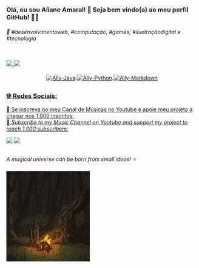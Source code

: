 <h3> Olá, eu sou Aliane Amaral! 🌱 Seja bem vindo(a) ao meu perfil GitHub! 👋🏻 </h3>
<h4></h4> 
 
<h6> 💫 #desenvolvimentoweb, #computação, #games, #ilustraçãodigital e #tecnologia </h6><br>
 
<div>
  <a href="[https://github.com/AlianeAmaral](https://github.com/AlianeAmaral)"> 
  <img height="170em" src="https://github-readme-stats.vercel.app/api?username=AlianeAmaral&show_icons=true&theme=tokyonight&include_all_commits=true&count_private=true"/>
  <img height="100em" src="https://github-readme-stats.vercel.app/api/top-langs/?username=AlianeAmaral&layout=compact&langs_count=16&theme=tokyonight"/>
</div>

<br>
  
<div align="center" style="display: inline_block">
  <img align="center" alt="Ally-Java" height="40" width="50" src="https://cdn.jsdelivr.net/gh/devicons/devicon/icons/java/java-original.svg" />
  <img align="center" alt="Ally-Python" height="40" width="50" src="https://cdn.jsdelivr.net/gh/devicons/devicon/icons/python/python-original-wordmark.svg" /> 
  <img align="center" alt="Ally-Markdown" height="60" width="60" src="https://icon-library.com/images/markdown-icon/markdown-icon-4.jpg"/>
</div>
  
##

<h3> 🌐 Redes Sociais: <br></h3>

<div>  

 🤍 Se inscreva no meu Canal de Músicas no Youtube e apoie meu projeto a chegar nos 1.000 inscritos: <br>
 🤍 <i> Subscribe to my Music Channel on Youtube and support my project to reach 1,000 subscribers: <br></i>
 
   <a href="https://www.youtube.com/@lofi_sleep" target="_blank"><img src="https://img.shields.io/badge/YouTube-FF0000?style=for-the-badge&logo=youtube&logoColor=white" target="_blank"></a>
   <a href="https://www.linkedin.com/in/alianeamaral/" target="_blank"><img src="https://img.shields.io/badge/-LinkedIn-%230077B5?style=for-the-badge&logo=linkedin&logoColor=white" target="_blank"></a> 
  
 

##

 <i> A magical universe can be born from small ideas! ⭐️</i> <br> <br>
 <img src="https://github.com/AlianeAmaral/AlianeAmaral/blob/main/Fire-Pixel.gif" width="220">
 
 
